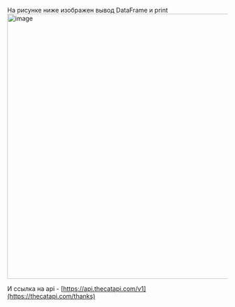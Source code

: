 На рисунке ниже изображен вывод DataFrame и print 
<img width="795" height="605" alt="image" src="https://github.com/user-attachments/assets/aa17c47f-363f-43a3-94fe-0025a646a71b" />

И ссылка на api - [https://api.thecatapi.com/v1](https://thecatapi.com/thanks)
